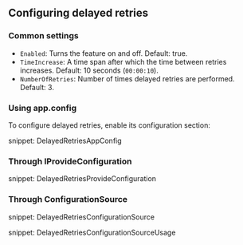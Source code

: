 ## Configuring delayed retries


### Common settings

 * `Enabled`: Turns the feature on and off. Default: true.
 * `TimeIncrease`: A time span after which the time between retries increases. Default: 10 seconds (`00:00:10`).
 * `NumberOfRetries`: Number of times delayed retries are performed. Default: 3.


### Using app.config

To configure delayed retries, enable its configuration section:

snippet: DelayedRetriesAppConfig


### Through IProvideConfiguration

snippet: DelayedRetriesProvideConfiguration


### Through ConfigurationSource

snippet: DelayedRetriesConfigurationSource

snippet: DelayedRetriesConfigurationSourceUsage
